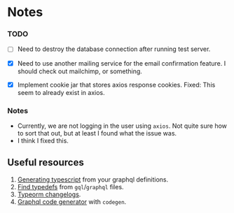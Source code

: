 # Notes

### TODO

- [ ] Need to destroy the database connection after running test server.
- [x] Need to use another mailing service for the email confirmation feature. I should check out mailchimp, or something.
- [x] Implement cookie jar that stores axios response cookies. Fixed: This seem to already exist in axios.


### Notes

- Currently, we are not logging in the user using `axios`. Not quite sure how to sort that out, but at least I found what the issue was.
- I think I fixed this.


## Useful resources

1. [Generating typescript](https://www.youtube.com/watch?v=rT_jKDNMgRw) from your graphql definitions.
1. [Find typedefs](https://github.com/ardatan/graphql-tools/issues/1932) from `gql`/`graphql` files.
1. [Typeorm changelogs](https://github.com/typeorm/typeorm/blob/master/CHANGELOG.md).
1. [Graphql code generator](https://www.graphql-code-generator.com/docs/config-reference/codegen-config) with `codegen`.
